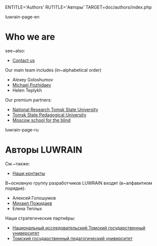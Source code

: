 
ENTITLE='Authors'
RUTITLE='Авторы'
TARGET=doc/authors/index.php

luwrain-page-en

# Who we are

see~also:

* [Contact us](local:/doc/contacts/)

Our main team includes (in~alphabetical order)

* Alexey Goloshumov
* [Michael Pozhidaev](http://marigostra.com)
* Helen Teplykh


Our premium partners:

* [National Research Tomsk State University](http://tsu.ru)
* [Tomsk State Pedagogical University](http://www.tspu.edu.ru)
* [Moscow school for the blind](http://schisv1.mskobr.ru/info_edu/basics/)


luwrain-page-ru

# Авторы LUWRAIN

См.~также:

* [Наши контакты](local:/doc/contacts/)

В~основную группу разработчиков LUWRAIN входят (в~алфавитном порядке):

* Алексей Голошумов
* [Михаил Пожидаев](http://marigostra.ru)
* Елена Теплых


Наши стратегические партнёры:

* [Национальный исследовательский Томский государственный университет](http://tsu.ru)
* [Томский государственный педагогический университет](http://www.tspu.edu.ru)
<!--* [Школа-интернат № 1 для обучения и реабилитации слепых (г.~Москва)](http://schisv1.mskobr.ru/info_edu/basics/)-->
